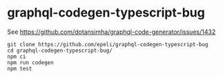 # graphql-codegen-typescript-bug

See <https://github.com/dotansimha/graphql-code-generator/issues/1432>



```
git clone https://github.com/epeli/graphql-codegen-typescript-bug
cd graphql-codegen-typescript-bug/
npm ci
npm run codegen
npm test
```
